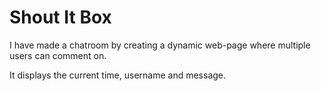 # Shout It Box

I have made a chatroom by creating a dynamic web-page where multiple users can comment on.

It displays the current time, username and message.
